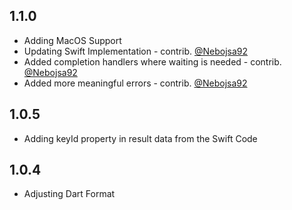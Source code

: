 ## 1.1.0

* Adding MacOS Support
* Updating Swift Implementation - contrib. [@Nebojsa92](https://github.com/Nebojsa92)
* Added completion handlers where waiting is needed - contrib. [@Nebojsa92](https://github.com/Nebojsa92)
* Added more meaningful errors - contrib. [@Nebojsa92](https://github.com/Nebojsa92)

## 1.0.5

* Adding keyId property in result data from the Swift Code

## 1.0.4

* Adjusting Dart Format
